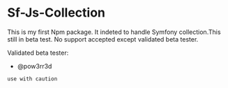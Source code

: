 # Sf-Js-Collection

This is my first Npm package.
It indeted to handle Symfony collection.This still in beta test.
No support accepted except validated beta tester.

Validated beta tester:
- @pow3rr3d 

`use with caution`
